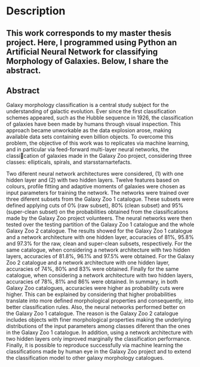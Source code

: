 # Description
This work corresponds to my master thesis project. Here, I programmed using Python an Artificial Neural Network for classifying Morphology of Galaxies. Below, I share the abstract.
---
## Abstract

Galaxy morphology classification is a central study subject for the understanding of galactic
evolution. Ever since the first classification schemes appeared, such as the Hubble sequence in
1926, the classification of galaxies have been made by humans through visual inspection. This
approach became unworkable as the data explosion arose, making available data sets containing
even billion objects. To overcome this problem, the objective of this work was to replicates via
machine learning, and in particular via feed-forward multi-layer neural networks, the classication
of galaxies made in the Galaxy Zoo project, considering three classes: ellipticals, spirals, and
starsstarnartefacts.

Two diferent neural network architectures were considered, (1) with one hidden layer and (2)
with two hidden layers. Twelve features based on colours, profile fitting and adaptive moments
of galaxies were chosen as input parameters for training the network. The networks were trained
over three diferent subsets from the Galaxy Zoo 1 catalogue. These subsets were defined applying
cuts of 0% (raw subset), 80% (clean subset) and 95% (super-clean subset) on the probabilities
obtained from the classifications made by the Galaxy Zoo project volunteers. The neural networks
were then tested over the testing partition of the Galaxy Zoo 1 catalogue and the whole Galaxy
Zoo 2 catalogue.
The results showed for the Galaxy Zoo 1 catalogue and a network architecture with one
hidden layer, accuracies of 81%, 95.8% and 97.3% for the raw, clean and super-clean subsets,
respectively. For the same catalogue, when considering a network architecture with two hidden
layers, accuracies of 81.8%, 96.1% and 97.5% were obtained. For the Galaxy Zoo 2 catalogue and
a network architecture with one hidden layer, accuracies of 74%, 80% and 83% were obtained.
Finally for the same catalogue, when considering a network architecture with two hidden layers,
accuracies of 78%, 81% and 86% were obtained.
In summary, in both Galaxy Zoo catalogues, accuracies were higher as probability cuts were
higher. This can be explained by considering that higher probabilities translate into more defined morphological properties and consequently, into better classification rules. Also, the neural
networks performed better on the Galaxy Zoo 1 catalogue. The reason is the Galaxy Zoo 2 catalogue
includes objects with finer morphological properties making the underlying distributions
of the input parameters among classes diferent than the ones in the Galaxy Zoo 1 catalogue.
In addition, using a network architecture with two hidden layers only improved marginally the
classification performance. Finally, it is possible to reproduce successfully via machine learning
the classifications made by human eye in the Galaxy Zoo project and to extend the classification
model to other galaxy morphology catalogues.
